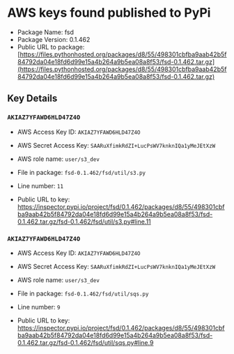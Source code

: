 # AWS keys found published to PyPi

* Package Name: fsd
* Package Version: 0.1.462
* Public URL to package: [https://files.pythonhosted.org/packages/d8/55/498301cbfba9aab42b5f84792da04e18fd6d99e15a4b264a9b5ea08a8f53/fsd-0.1.462.tar.gz](https://files.pythonhosted.org/packages/d8/55/498301cbfba9aab42b5f84792da04e18fd6d99e15a4b264a9b5ea08a8f53/fsd-0.1.462.tar.gz)

## Key Details

### `AKIAZ7YFAWD6HLD47Z4O`

* AWS Access Key ID: `AKIAZ7YFAWD6HLD47Z4O`
* AWS Secret Access Key: `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` 
* AWS role name: `user/s3_dev`
* File in package: `fsd-0.1.462/fsd/util/s3.py`
* Line number: `11`

* Public URL to key: https://inspector.pypi.io/project/fsd/0.1.462/packages/d8/55/498301cbfba9aab42b5f84792da04e18fd6d99e15a4b264a9b5ea08a8f53/fsd-0.1.462.tar.gz/fsd-0.1.462/fsd/util/s3.py#line.11



### `AKIAZ7YFAWD6HLD47Z4O`

* AWS Access Key ID: `AKIAZ7YFAWD6HLD47Z4O`
* AWS Secret Access Key: `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` 
* AWS role name: `user/s3_dev`
* File in package: `fsd-0.1.462/fsd/util/sqs.py`
* Line number: `9`

* Public URL to key: https://inspector.pypi.io/project/fsd/0.1.462/packages/d8/55/498301cbfba9aab42b5f84792da04e18fd6d99e15a4b264a9b5ea08a8f53/fsd-0.1.462.tar.gz/fsd-0.1.462/fsd/util/sqs.py#line.9


